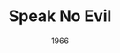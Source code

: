 ---
discogs_id: 382469
discogs_master_id: 140424
title: Speak No Evil
artists: ['Wayne Shorter']
date: 1966
genre: ['Jazz']
image: Speak No Evil-382469.jpg
label: Blue Note
country: US
styles: ['Post Bop']
video: https://www.youtube.com/watch?v=oJoSrQ6iP0c
---